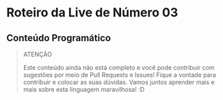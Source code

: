 # Roteiro da Live de Número 03

## Conteúdo Programático

> ATENÇÃO
>
> Este conteúdo ainda não está completo e você pode contribuir com sugestões por meio de Pull Requests e Issues! Fique a vontade para contribuir e colocar as suas dúvidas. Vamos juntos aprender mais e mais sobre esta linguagem maravilhosa! :D